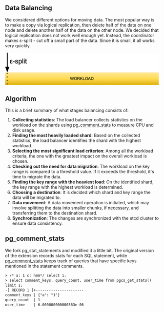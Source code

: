 ## Data Balancing

We considered different options for moving data. The most popular way is to make a copy via logical replication, then delete half of the data on one node and delete another half of the data on the other node. We decided that logical replication does not work well enough yet. Instead, the coordinator makes ε-split - cut off a small part of the data. Since it is small, it all works very quickly.

![ε-split](e-split.png "ε-split")



## Algorithm 

This is a brief summary of what stages balancing consists of:

1. **Collecting statistics**: The load balancer collects statistics on the workload on the shards using [pg_comment_stats](#pg_comment_stats) to measure CPU and disk usage.
2. **Finding the most heavily loaded shard**: Based on the collected statistics, the load balancer identifies the shard with the highest workload.
3. **Selecting the most significant load criterion**: Among all the workload criteria, the one with the greatest impact on the overall workload is chosen.
4. **Checking out the need for data migration**: The workload on the key range is compared to a threshold value. If it exceeds the threshold, it's time to migrate the data.
5. **Finding the key range with the heaviest load**: On the identified shard, the key range with the highest workload is determined.
6. **Choosing a destination**: It is decided which shard and key range the data will be migrated to.
7. **Data movement**: A data movement operation is initiated, which may involve splitting the data into smaller chunks, if necessary, and transferring them to the destination shard.
8. **Synchronization**: The changes are synchronized with the etcd cluster to ensure data consistency.

## pg_comment_stats

We fork pg_stat_statements and modified it a little bit. The original version of the extension records stats for each SQL statement, while [pg_comment_stats](https://github.com/munakoiso/pg_comment_stats) keeps track of queries that have specific keys mentioned in the statement comments.

```
> /* a: 1 c: hmm*/ select 1;
> select comment_keys, query_count, user_time from pgcs_get_stats() limit 1;
-[ RECORD 1 ]+----------------------
comment_keys | {"a": "1"}
query_count  | 1
user_time    | 6.000000000000363e-06
```
